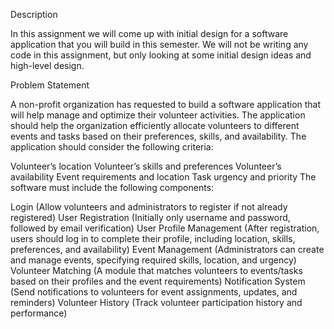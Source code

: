 Description

In this assignment we will come up with initial design for a software application that you will build in this semester. We will not be writing any code in this assignment, but only looking at some initial design ideas and high-level design.

Problem Statement

A non-profit organization has requested to build a software application that will help manage and optimize their volunteer activities. The application should help the organization efficiently allocate volunteers to different events and tasks based on their preferences, skills, and availability. The application should consider the following criteria:

Volunteer’s location
Volunteer’s skills and preferences
Volunteer’s availability
Event requirements and location
Task urgency and priority
The software must include the following components:

Login (Allow volunteers and administrators to register if not already registered)
User Registration (Initially only username and password, followed by email verification)
User Profile Management (After registration, users should log in to complete their profile, including location, skills, preferences, and availability)
Event Management (Administrators can create and manage events, specifying required skills, location, and urgency)
Volunteer Matching (A module that matches volunteers to events/tasks based on their profiles and the event requirements)
Notification System (Send notifications to volunteers for event assignments, updates, and reminders)
Volunteer History (Track volunteer participation history and performance)
